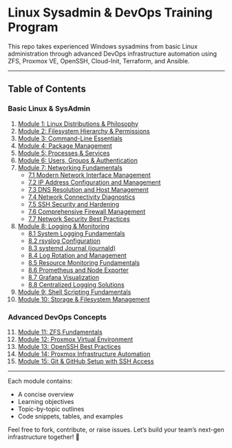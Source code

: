 # Linux Sysadmin & DevOps Training Program
 
This repo takes experienced Windows sysadmins from basic Linux administration through advanced DevOps infrastructure automation using ZFS, Proxmox VE, OpenSSH, Cloud-Init, Terraform, and Ansible.
 
---
 
## Table of Contents
 
### Basic Linux & SysAdmin
 
1. [Module 1: Linux Distributions & Philosophy](Module1_Linux_Distributions_and_Philosophy.md)
2. [Module 2: Filesystem Hierarchy & Permissions](Module2_Filesystem_Hierarchy_and_Permissions.md)
3. [Module 3: Command-Line Essentials](Module3_Command-Line_Essentials.md)
4. [Module 4: Package Management](Module4_Package_Management.md)
5. [Module 5: Processes & Services](Module5_Processes_and_Services.md)
6. [Module 6: Users, Groups & Authentication](Module6_Users_Groups_and_Authentication.md)
7. [Module 7: Networking Fundamentals](Module7_Networking_Fundamentals.md)
   - [7.1 Modern Network Interface Management](Module7_Networking_Fundamentals.md#71-modern-network-interface-management)
   - [7.2 IP Address Configuration and Management](Module7_Networking_Fundamentals.md#72-ip-address-configuration-and-management)
   - [7.3 DNS Resolution and Host Management](Module7_Networking_Fundamentals.md#73-dns-resolution-and-host-management)
   - [7.4 Network Connectivity Diagnostics](Module7_Networking_Fundamentals.md#74-network-connectivity-diagnostics)
   - [7.5 SSH Security and Hardening](Module7_Networking_Fundamentals.md#75-ssh-security-and-hardening)
   - [7.6 Comprehensive Firewall Management](Module7_Networking_Fundamentals.md#76-comprehensive-firewall-management)
   - [7.7 Network Security Best Practices](Module7_Networking_Fundamentals.md#77-network-security-best-practices)
8. [Module 8: Logging & Monitoring](Module8_Logging_and_Monitoring.md)
   - [8.1 System Logging Fundamentals](Module8_Logging_and_Monitoring.md#81-system-logging-fundamentals)
   - [8.2 rsyslog Configuration](Module8_Logging_and_Monitoring.md#82-rsyslog-configuration)
   - [8.3 systemd Journal (journald)](Module8_Logging_and_Monitoring.md#83-systemd-journal-journald)
   - [8.4 Log Rotation and Management](Module8_Logging_and_Monitoring.md#84-log-rotation-and-management)
   - [8.5 Resource Monitoring Fundamentals](Module8_Logging_and_Monitoring.md#85-resource-monitoring-fundamentals)
   - [8.6 Prometheus and Node Exporter](Module8_Logging_and_Monitoring.md#86-prometheus-and-node-exporter)
   - [8.7 Grafana Visualization](Module8_Logging_and_Monitoring.md#87-grafana-visualization)
   - [8.8 Centralized Logging Solutions](Module8_Logging_and_Monitoring.md#88-centralized-logging-solutions)
9. [Module 9: Shell Scripting Fundamentals](Module9_Shell_Scripting_Fundamentals.md)
10. [Module 10: Storage & Filesystem Management](Module10_Storage_and_Filesystem_Management.md)
 
### Advanced DevOps Concepts
 
11. [Module 11: ZFS Fundamentals](Module11_ZFS_Fundamentals.md)
12. [Module 12: Proxmox Virtual Environment](Module12_Proxmox_Virtual_Environment.md)
13. [Module 13: OpenSSH Best Practices](Module13_OpenSSH_Best_Practices.md)
14. [Module 14: Proxmox Infrastructure Automation](Module14_Proxmox_Infrastructure_Automation.md)
15. [Module 15: Git & GitHub Setup with SSH Access](Module15_Git_GitHub_SSH_Setup.md)
 
---
 
Each module contains:
 
- A concise overview  
- Learning objectives  
- Topic-by-topic outlines  
- Code snippets, tables, and examples  
 
Feel free to fork, contribute, or raise issues. Let’s build your team’s next-gen infrastructure together! 🚀